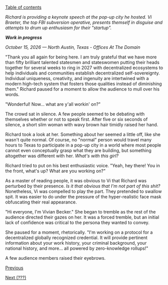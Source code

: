 [Table of contents](./README.md#table-of-contents)

*Richard is providing a keynote speech at the pop-up city he hosted. Vi Braeter, the top FBI subversion operative, presents themself in disguise and attempts to drum up enthusiasm for their "startup".*

<!-- In this chapter, Vi Braeter from the previous chapter is presenting as a woman, so I shall use she/her pronouns when describing them from the viewpoint of Richard and the other pop-up city attendees. -->

***Work in progress***

*October 15, 2026 — North Austin, Texas - Offices At The Domain*

"Thank you all again for being here. I am truly grateful that we have more than fifty brilliant talented statesmen and stateswomen putting their heads together for several weeks to ring in 2027 with decentralized ecosystems to help individuals and communities establish decentralized self-sovereignty. Individual uniqueness, creativity, and ingenuity are intertwined with a modern high-tech system that fosters those qualities instead of diminishing them." Richard paused for a moment to allow the audience to mull over his words. 

"Wonderful! Now... what are y'all workin' on?"

The crowd sat in silence. A few people seemed to be debating with themselves whether or not to speak first. After five or six seconds of silence, a short slim woman with wavy brown hair timidly raised her hand. 

Richard took a look at her. Something about her seemed a little off, like she wasn't quite normal. Of course, no "normal" person would travel many hours to Texas to participate in a pop-up city in a world where most people cannot even conceptually grasp what they are building, but something altogether was different with her. *What's with this girl?* 

Richard tried to put on his best enthusiastic voice. "Yeah, hey there! You in the front, what's up? What are you working on?" 

As a master of reading people, it was obvious to Vi that Richard was perturbed by their presence. *Is it that obvious that I'm not part of this shit?* Nonetheless, Vi was compelled to play the part. They pretended to swallow spit. It was easier to do under the pressure of the hyper-realistic face mask obfuscating their real appearance. 

"Hi everyone, I'm Vivian Becker." She began to tremble as the rest of the audience directed their gazes on her. It was a forced tremble, but an initial lack of confidence was critical to the persona they wanted to convey.

She paused for a moment, rhetorically. "I'm working on a protocol for a decentralized globally recognized credential. It will provide pertinent information about your work history, your criminal background, your national history, and more... all powered by zero-knowledge rollups!" 

A few audience members raised their eyebrows.

[Previous](./???.targeting.md)

[Next (???)](https://www.youtube.com/watch?v=xQ8PFmtnn0Q)
